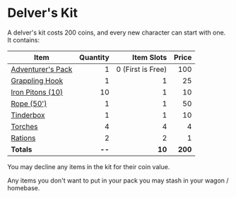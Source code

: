 # Delver's Kit

A delver's kit costs 200 coins, and every new character can start with one. It contains:

| Item                                                                                   | Quantity |        Item Slots |   Price |
| -------------------------------------------------------------------------------------- | -------: | ----------------: | ------: |
| [Adventurer's Pack](Gear/100%20Coins/Adventurer's%20Pack.md) |        1 | 0 (First is Free) |     100 |
| [Grappling Hook](Gear/25%20Coins/Grappling%20Hook.md)        |        1 |                 1 |      25 |
| [Iron Pitons (10)](Gear/10%20Coins/Iron%20Piton.md)          |       10 |                 1 |      10 |
| [Rope (50')](Gear/50%20Coins/Rope%20(50').md)                |        1 |                 1 |      50 |
| [Tinderbox](Gear/10%20Coins/Tinderbox.md)                    |        1 |                 1 |      10 |
| [Torches](Gear/1%20Coin/Torch.md)                            |        4 |                 4 |       4 |
| [Rations](Gear/1%20Coin/Ration.md)                           |        2 |                 2 |       1 |
| **Totals**                                                                             |   **--** |            **10** | **200** |

You may decline any items in the kit for their coin value.

Any items you don't want to put in your pack you may stash in your wagon / homebase.
